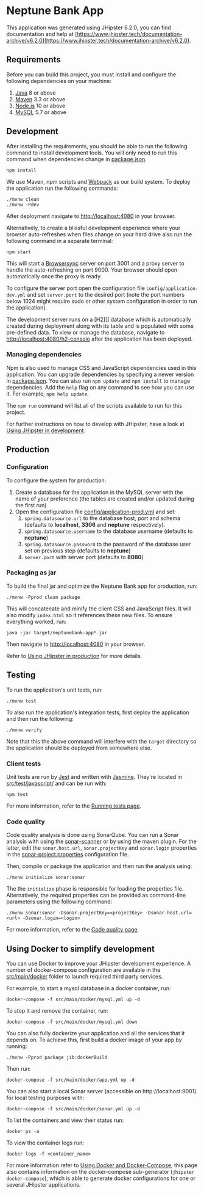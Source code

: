 # Neptune Bank App

This application was generated using JHipster 6.2.0, you can find documentation and help at [https://www.jhipster.tech/documentation-archive/v6.2.0](https://www.jhipster.tech/documentation-archive/v6.2.0).

## Requirements

Before you can build this project, you must install and configure the following dependencies on your machine:

1. [Java][] 8 or above
2. [Maven][] 3.3 or above
3. [Node.js][] 10 or above
4. [MySQL][] 5.7 or above

## Development

After installing the requirements, you should be able to run the following command to install development tools. You will only need to run this command when dependencies change in [package.json](package.json).

```
npm install
```

We use Maven, npm scripts and [Webpack][] as our build system. To deploy the application run the following commands:

```
./mvnw clean
./mvnw -Pdev
```

After deployment navigate to [http://localhost:4080](http://localhost:4080) in your browser.

Alternatively, to create a blissful development experience where your browser auto-refreshes when files change on your hard drive also run the following command in a separate terminal:

```
npm start
```

This will start a [Browsersync][] server on port 3001 and a proxy server to handle the auto-refreshing on port 9000. Your browser should open automatically once the proxy is ready.

To configure the server port open the configuration file `config/application-dev.yml` and set `server.port` to the desired port (note the port numbers below 1024 might require sudo or other system configuration in order to run the application).

The development server runs on a [H2][] database which is automatically created during deployment along with its table and is populated with some pre-defined data. To view or manage the database, navigate to [http://localhost:4080/h2-console](http://localhost:4080/h2-console) after the application has been deployed.

### Managing dependencies

Npm is also used to manage CSS and JavaScript dependencies used in this application. You can upgrade dependencies by specifying a newer version in [package.json](package.json). You can also run `npm update` and `npm install` to manage dependencies. Add the `help` flag on any command to see how you can use it. For example, `npm help update`.

The `npm run` command will list all of the scripts available to run for this project.

For further instructions on how to develop with JHipster, have a look at [Using JHipster in development][].

## Production

### Configuration

To configure the system for production:

1. Create a database for the application in the MySQL server with the name of your preference (the tables are created and/or updated during the first run)
2. Open the configuration file [config/application-prod.yml](./config/application-prod.yml) and set:
   1. `spring.datasource.url` to the database host, port and schema (defaults to **localhost**, **3306** and **neptune** respectively).
   2. `spring.datasource.username` to the database username (defaults to **neptune**)
   3. `spring.datasource.password` to the password of the database user set on previous step (defaults to **neptune**)
   4. `server.port` with server port (defaults to **8080**)

### Packaging as jar

To build the final jar and optimize the Neptune Bank app for production, run:

```
./mvnw -Pprod clean package
```

This will concatenate and minify the client CSS and JavaScript files. It will also modify `index.html` so it references these new files. To ensure everything worked, run:

```
java -jar target/neptunebank-app*.jar
```

Then navigate to [http://localhost:4080](http://localhost:4080) in your browser.

Refer to [Using JHipster in production][] for more details.

## Testing

To run the application's unit tests, run:

```
./mvnw test
```

To also run the application's integration tests, first deploy the application and then run the following:

```
./mvnw verify
```

Note that this the above command will interfere with the `target` directory so the application should be deployed from somewhere else.

### Client tests

Unit tests are run by [Jest][] and written with [Jasmine][]. They're located in [src/test/javascript/](src/test/javascript/) and can be run with:

```
npm test
```

For more information, refer to the [Running tests page][].

### Code quality

Code quality analysis is done using SonarQube. You can run a Sonar analysis with using the [sonar-scanner](https://docs.sonarqube.org/display/SCAN/Analyzing+with+SonarQube+Scanner) or by using the maven plugin. For the latter, edit the `sonar.host.url`, `sonar.projectKey` and `sonar.login` properties in the [sonar-project.properties](./sonar-project.properties) configuration file.

Then, compile or package the application and then run the analysis using:

```
./mvnw initialize sonar:sonar
```

The the `initialize` phase is responsible for loading the properties file. Alternatively, the required properties can be provided as command-line parameters using the following command:

```
./mvnw sonar:sonar -Dsonar.projectKey=<projectKey> -Dsonar.host.url=<url> -Dsonar.login=<login>
```

For more information, refer to the [Code quality page][].

## Using Docker to simplify development

You can use Docker to improve your JHipster development experience. A number of docker-compose configuration are available in the [src/main/docker](src/main/docker) folder to launch required third party services.

For example, to start a mysql database in a docker container, run:

```
docker-compose -f src/main/docker/mysql.yml up -d
```

To stop it and remove the container, run:

```
docker-compose -f src/main/docker/mysql.yml down
```

You can also fully dockerize your application and all the services that it depends on. To achieve this, first build a docker image of your app by running:

```
./mvnw -Pprod package jib:dockerBuild
```

Then run:

```
docker-compose -f src/main/docker/app.yml up -d
```

You can also start a local Sonar server (accessible on http://localhost:9001) for local testing purposes with:

```
docker-compose -f src/main/docker/sonar.yml up -d
```

To list the containers and view their status run:

```
docker ps -a
```

To view the container logs run:

```
docker logs -f <container_name>
```

For more information refer to [Using Docker and Docker-Compose][], this page also contains information on the docker-compose sub-generator (`jhipster docker-compose`), which is able to generate docker configurations for one or several JHipster applications.

[jhipster homepage and latest documentation]: https://www.jhipster.tech
[jhipster 6.2.0 archive]: https://www.jhipster.tech/documentation-archive/v6.2.0
[using jhipster in development]: https://www.jhipster.tech/documentation-archive/v6.2.0/development/
[using docker and docker-compose]: https://www.jhipster.tech/documentation-archive/v6.2.0/docker-compose
[using jhipster in production]: https://www.jhipster.tech/documentation-archive/v6.2.0/production/
[running tests page]: https://www.jhipster.tech/documentation-archive/v6.2.0/running-tests/
[code quality page]: https://www.jhipster.tech/documentation-archive/v6.2.0/code-quality/
[node.js]: https://nodejs.org/
[java]: https://adoptopenjdk.net/
[maven]: https://maven.apache.org/
[mysql]: https://dev.mysql.com/
[yarn]: https://yarnpkg.org/
[webpack]: https://webpack.github.io/
[angular cli]: https://cli.angular.io/
[browsersync]: http://www.browsersync.io/
[jest]: https://facebook.github.io/jest/
[jasmine]: http://jasmine.github.io/2.0/introduction.html
[protractor]: https://angular.github.io/protractor/
[leaflet]: http://leafletjs.com/
[definitelytyped]: http://definitelytyped.org/
